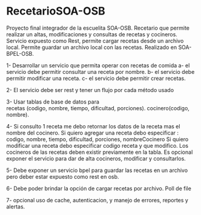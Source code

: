 # RecetarioSOA-OSB
 Proyecto final integrador de la escuelita SOA-OSB. Recetario que permite realizar un altas, modificaciones y consultas de recetas y cocineros. Servicio expuesto como Rest, permite cargar recetas desde un archivo local. Permite guardar un archivo local con las recetas. Realizado en SOA-BPEL-OSB.

 1- Desarrollar un servicio que permita operar con recetas de comida 
   a- el servicio debe permitir consultar una receta por nombre.
   b- el servicio debe permitir modificar una receta.
   c- el servicio debe permitir crear recetas.
   
  2- El servicio debe ser rest y tener un flujo por cada método usado
  
  3- Usar tablas de base de datos para  
       recetas (codigo, nombre, tiempo, dificultad, porciones).
       cocinero(codigo, nombre).
       
  4-  Si consulto 1 receta me debo retornar los datos de la receta mas el nombre del cocinero. 
      Si quiero agregar una receta debo especificar : codigo, nombre, tiempo, dificultad, porciones, nombreCocinero
      Si quiero modificar una receta debo especificar codigo receta y que modifico. 
      Los cocineros de las recetas deben existir previamente en la tabla. 
      Es opcional exponer el servicio para dar de alta cocineros, modificar y consultarlos.
      
5- Debe exponer un servicio bpel para guardar las recetas en un archivo pero deber estar expuesto como rest en osb.

6- Debe poder brindar la opción de cargar recetas por archivo. Poll de file

7- opcional uso de cache, autenticacion, y manejo de errores, reportes y alertas.
